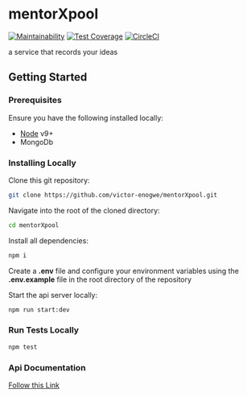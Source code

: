 
# mentorXpool

[![Maintainability](https://api.codeclimate.com/v1/badges/904b2b30debf1c607270/maintainability)](https://codeclimate.com/github/victor-enogwe/mentorXpool/maintainability) [![Test Coverage](https://api.codeclimate.com/v1/badges/904b2b30debf1c607270/test_coverage)](https://codeclimate.com/github/victor-enogwe/mentorXpool/test_coverage) [![CircleCI](https://circleci.com/gh/victor-enogwe/mentorXpool.svg?style=svg)](https://circleci.com/gh/victor-enogwe/mentorXpool)

a service that records your ideas

## Getting Started

### Prerequisites

Ensure you have the following installed locally:

- [Node](https://nodejs.org/en/) v9+
- MongoDb

### Installing Locally

Clone this git repository:

```sh
git clone https://github.com/victor-enogwe/mentorXpool.git
```

Navigate into the root of the cloned directory:

```sh
cd mentorXpool
```

Install all dependencies:

```sh
npm i
```

Create a **.env** file and configure your environment variables using the **.env.example** file in the root directory of the repository

Start the api server locally:

```sh
npm run start:dev
```

### Run Tests Locally

```sh
npm test
```

### Api Documentation

[Follow this Link](https://small-project-api.herokuapp.com/api-docs/)
